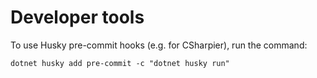 # Developer tools
To use Husky pre-commit hooks (e.g. for CSharpier), run the command: 
```shell
dotnet husky add pre-commit -c "dotnet husky run"
```
